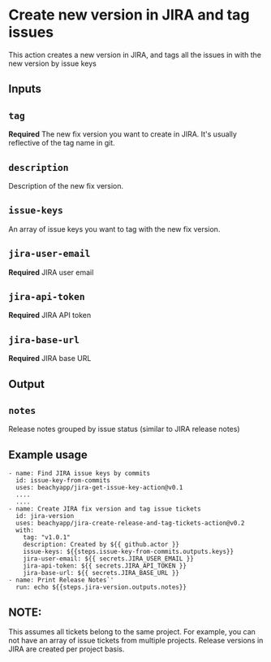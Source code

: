 # Create new version in JIRA and tag issues

This action creates a new version in JIRA, and tags all the issues in with the new version by issue keys

## Inputs

## `tag`

**Required** The new fix version you want to create in JIRA. It's usually reflective of the tag name in git.

## `description`

Description of the new fix version.

## `issue-keys`

An array of issue keys you want to tag with the new fix version.

## `jira-user-email`

**Required** JIRA user email

## `jira-api-token`

**Required** JIRA API token

## `jira-base-url`

**Required** JIRA base URL

## Output

## `notes`

Release notes grouped by issue status (similar to JIRA release notes)

## Example usage

```
- name: Find JIRA issue keys by commits
  id: issue-key-from-commits
  uses: beachyapp/jira-get-issue-key-action@v0.1
  ....
  ....
- name: Create JIRA fix version and tag issue tickets
  id: jira-version
  uses: beachyapp/jira-create-release-and-tag-tickets-action@v0.2
  with:
    tag: "v1.0.1"
    description: Created by ${{ github.actor }}
    issue-keys: ${{steps.issue-key-from-commits.outputs.keys}}
    jira-user-email: ${{ secrets.JIRA_USER_EMAIL }}
    jira-api-token: ${{ secrets.JIRA_API_TOKEN }}
    jira-base-url: ${{ secrets.JIRA_BASE_URL }}
- name: Print Release Notes`'
  run: echo ${{steps.jira-version.outputs.notes}}
```

## NOTE:

This assumes all tickets belong to the same project. For example, you can not have an array of issue tickets from multiple projects. Release versions in JIRA are created per project basis. 
